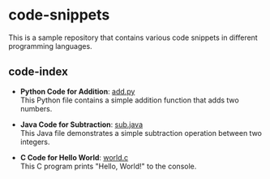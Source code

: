 # code-snippets
This is a sample repository that contains various code snippets in different programming languages.

## code-index

- **Python Code for Addition**: [add.py](https://github.com/amoolya581/code-snippets/blob/main/add.py)  
  This Python file contains a simple addition function that adds two numbers.

- **Java Code for Subtraction**: [sub.java](https://github.com/amoolya581/code-snippets/blob/main/sub.java)  
  This Java file demonstrates a simple subtraction operation between two integers.

- **C Code for Hello World**: [world.c](https://github.com/amoolya581/code-snippets/blob/main/world.c)  
  This C program prints "Hello, World!" to the console.
